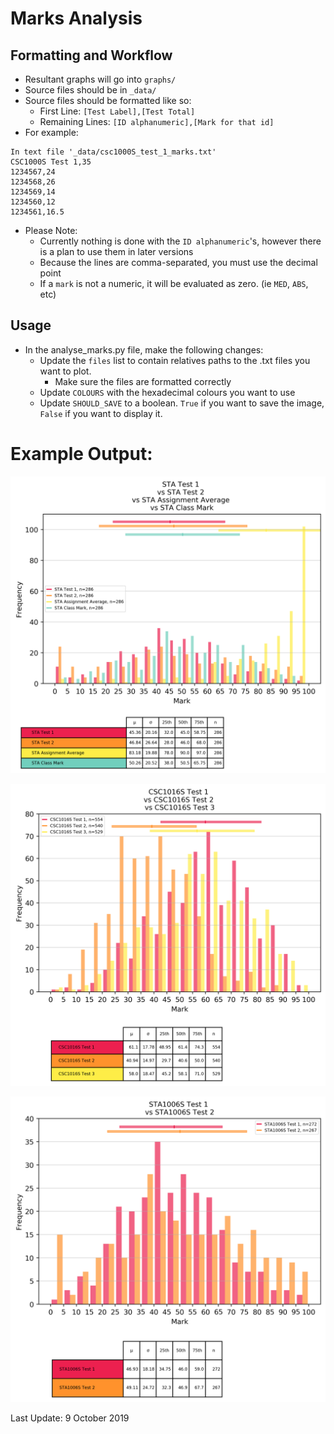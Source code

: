# Marks Analysis

## Formatting and Workflow
* Resultant graphs will go into `graphs/`
* Source files should be in `_data/`
* Source files should be formatted like so:
  * First Line: `[Test Label],[Test Total]`
  * Remaining Lines: `[ID alphanumeric],[Mark for that id]`
* For example: 
```
In text file '_data/csc1000S_test_1_marks.txt'
CSC1000S Test 1,35
1234567,24
1234568,26
1234569,14
1234560,12
1234561,16.5
```
* Please Note:
    * Currently nothing is done with the `ID alphanumeric`'s, however there is a plan to use them in later versions
    * Because the lines are comma-separated, you must use the decimal point
    * If a `mark` is not a numeric, it will be evaluated as zero. (ie `MED`, `ABS`, etc)

## Usage
* In the analyse_marks.py file, make the following changes:
  * Update the `files` list to contain relatives paths to the .txt files you want to plot.
    * Make sure the files are formatted correctly
  * Update `COLOURS` with the hexadecimal colours you want to use
  * Update `SHOULD_SAVE` to a boolean. `True` if you want to save the image, `False` if you want to display it.


# Example Output: 

![Alt Text](graphs/STA_Test_1_vs_STA_Test_2_vs_STA_Assignment_Average_vs_STA_Class_Mark.png)

![Alt Text](graphs/CSC1016S_Test_1_vs_CSC1016S_Test_2_vs_CSC1016S_Test_3.png)


![Alt Text](graphs/STA1006S_Test_1_vs_STA1006S_Test_2.png)


Last Update: 9 October 2019
